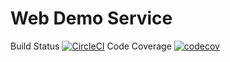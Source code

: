 # Web Demo Service
Build Status [![CircleCI](https://circleci.com/gh/omarelprince27/secops_cdci.svg?style=svg)](https://circleci.com/gh/omarelprince27/secops_cdci)
Code Coverage [![codecov](https://codecov.io/gh/omarelprince27/secops_cdci/branch/master/graph/badge.svg)](https://codecov.io/gh/omarelprince27/secops_cdci)

